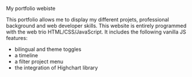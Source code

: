 My portfolio webiste 

This portfolio allows me to display my different projets, professional background and web developer skills. 
This website is entirely programmed with the web trio HTML/CSS/JavaScript. 
It includes the following vanilla JS features:
- bilingual and theme toggles
- a timeline
- a filter project menu
- the integration of Highchart library
